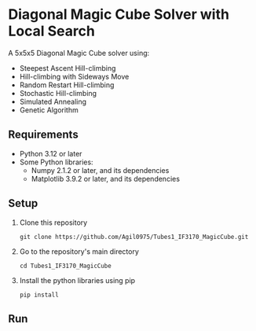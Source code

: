 # Diagonal Magic Cube Solver with Local Search

A 5x5x5 Diagonal Magic Cube solver using:
- Steepest Ascent Hill-climbing
- Hill-climbing with Sideways Move
- Random Restart Hill-climbing
- Stochastic Hill-climbing
- Simulated Annealing
- Genetic Algorithm

## Requirements
- Python 3.12 or later
- Some Python libraries:
  - Numpy 2.1.2 or later, and its dependencies
  - Matplotlib 3.9.2 or later, and its dependencies

## Setup

1. Clone this repository
   ```
   git clone https://github.com/Agil0975/Tubes1_IF3170_MagicCube.git
   ```

2. Go to the repository's main directory
   ```
   cd Tubes1_IF3170_MagicCube
   ```

3. Install the python libraries using pip
   ```
   pip install 
   ```

## Run
